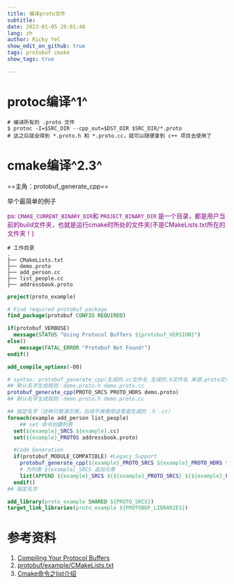 ```yaml
---
title: 编译proto文件
subtitle: 
date: 2023-01-05 20:01:48
lang: zh
author: Ricky Yel
show_edit_on_github: true
tags: protobuf cmake
show_tags: true

---
```


# protoc编译^1^

```shell
# 编译所有的 .proto 文件
$ protoc -I=$SRC_DIR --cpp_out=$DST_DIR $SRC_DIR/*.proto
# 这之后就会得到 *.proto.h 和 *.proto.cc，就可以随便拿到 c++ 项目去使用了
```

# cmake编译^2.3^

==主角：protobuf_generate_cpp==

举个最简单的例子

<font color = purple>ps: `CMAKE_CURRENT_BINARY_DIR`和 `PROJECT_BINARY_DIR` 是一个目录，都是用户当前的build文件夹，也就是运行cmake时所处的文件夹(不是CMakeLists.txt所在的文件夹！)</font>

```plaintext
# 工作目录
.
├── CMakeLists.txt
├── demo.proto
├── add_person.cc
├── list_people.cc
├── addressbook.proto
```

```cmake
project(proto_example)

# Find required protobuf package
find_package(protobuf CONFIG REQUIRED)

if(protobuf_VERBOSE)
  message(STATUS "Using Protocol Buffers ${protobuf_VERSION}")
else()
	message(FATAL_ERROR "Protobuf Not Found!")
endif()

add_compile_options(-O0)

# syntax: protobuf_generate_cpp(生成的.cc文件名 生成的.h文件名 来源.proto文件)
## 默认名字生成规则：demo.proto.h demo.proto.cc
protobuf_generate_cpp(PROTO_SRCS PROTO_HDRS demo.proto)
## 默认名字生成规则：demo.proto.h demo.proto.cc

## 指定名字（这种只做演示用，后续不再使用这里面生成的 .h .cc）
foreach(example add_person list_people)
	## set 命令创建列表
  set(${example}_SRCS ${example}.cc)
  set(${example}_PROTOS addressbook.proto)

  #Code Generation
  if(protobuf_MODULE_COMPATIBLE) #Legacy Support
    protobuf_generate_cpp(${example}_PROTO_SRCS ${example}_PROTO_HDRS ${${example}_PROTOS})
    # 为列表 ${example}_SRCS 追加元素
    list(APPEND ${example}_SRCS ${${example}_PROTO_SRCS} ${${example}_PROTO_HDRS})
  endif()
## 指定名字

add_library(proto_example SHARED ${PROTO_SRCS})
target_link_libraries(proto_example ${PROTOBUF_LIBRARIES})
```

# 参考资料

1. [Compiling Your Protocol Buffers](https://developers.google.com/protocol-buffers/docs/cpptutorial#compiling-your-protocol-buffers)
2. [protobuf/example/CMakeLists.txt](https://github.com/protocolbuffers/protobuf/blob/main/examples/CMakeLists.txt)
3. [Cmake命令之list介绍](https://www.jianshu.com/p/89fb01752d6f)

